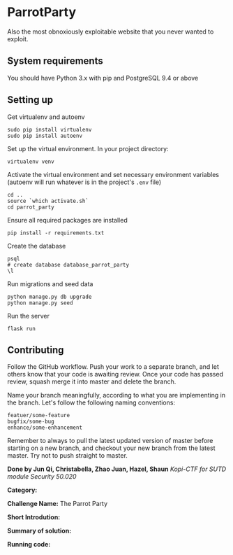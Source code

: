 # ParrotParty
Also the most obnoxiously exploitable website that you never wanted to exploit.


## System requirements

You should have Python 3.x with pip and PostgreSQL 9.4 or above

## Setting up

Get virtualenv and autoenv

```
sudo pip install virtualenv
sudo pip install autoenv
```

Set up the virtual environment. In your project directory:

```
virtualenv venv
```

Activate the virtual environment and set necessary environment variables (autoenv will run whatever is in the project's `.env` file)

```
cd ..
source `which activate.sh`
cd parrot_party
```

Ensure all required packages are installed

```
pip install -r requirements.txt
```

Create the database

```
psql
# create database database_parrot_party
\l
```

Run migrations and seed data

```
python manage.py db upgrade
python manage.py seed
```

Run the server

```
flask run
```

## Contributing

Follow the GitHub workflow. Push your work to a separate branch, and let others know that your code is awaiting review. Once your code has passed review, squash merge it into master and delete the branch.

Name your branch meaningfully, according to what you are implementing in the branch.
Let's follow the following naming conventions:

```
featuer/some-feature
bugfix/some-bug
enhance/some-enhancement
```

Remember to always to pull the latest updated version of master before starting on a new branch, and checkout your new branch from the latest master. Try not to push straight to master.

**Done by Jun Qi, Christabella, Zhao Juan, Hazel, Shaun**
_Kopi-CTF for SUTD module Security 50.020_

**Category:**

**Challenge Name:** The Parrot Party

**Short Introdution:**

**Summary of solution:**

**Running code:**

